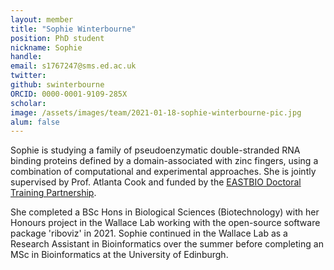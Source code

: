 ```yaml
---
layout: member
title: "Sophie Winterbourne"
position: PhD student
nickname: Sophie
handle: 
email: s1767247@sms.ed.ac.uk
twitter: 
github: swinterbourne
ORCID: 0000-0001-9109-285X
scholar: 
image: /assets/images/team/2021-01-18-sophie-winterbourne-pic.jpg
alum: false
---
```


Sophie is studying a family of pseudoenzymatic double-stranded RNA binding proteins defined by a domain-associated with zinc fingers, using a combination of computational and experimental approaches.
She is jointly supervised by Prof. Atlanta Cook and funded by the [EASTBIO Doctoral Training Partnership](http://www.eastscotbiodtp.ac.uk/). 

She completed a BSc Hons in Biological Sciences (Biotechnology) with her Honours project in the Wallace Lab working with the open-source software package 'riboviz' in 2021. Sophie continued in the Wallace Lab as a Research Assistant in Bioinformatics over the summer before completing an MSc in Bioinformatics at the University of Edinburgh.
